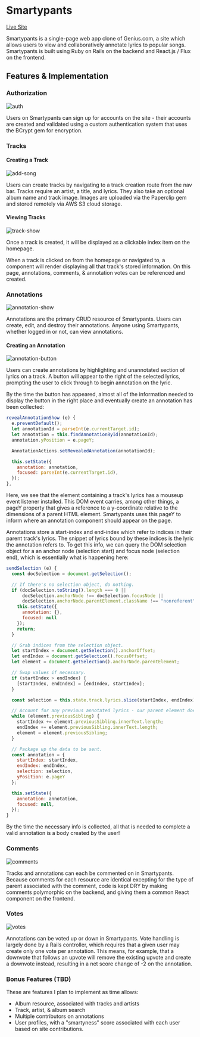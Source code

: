 # Smartypants

[Live Site][heroku]

[heroku]: http://smartypants.jonfriestedt.com/

Smartypants is a single-page web app clone of Genius.com, a site which allows users to view and collaboratively annotate lyrics to popular songs. Smartypants is built using Ruby on Rails on the backend and React.js / Flux on the frontend.

## Features & Implementation

### Authorization
![auth]

Users on Smartypants can sign up for accounts on the site - their accounts are created and validated using a custom authentication system that uses the BCrypt gem for encryption.

### Tracks

#### Creating a Track
![add-song]

Users can create tracks by navigating to a track creation route from the nav bar. Tracks require an artist, a title, and lyrics. They also take an optional album name and track image. Images are uploaded via the Paperclip gem and stored remotely via AWS S3 cloud storage.

#### Viewing Tracks
![track-show]

Once a track is created, it will be displayed as a clickable index item on the homepage.

<!-- Track show preview [x] -->
When a track is clicked on from the homepage or navigated to, a component will render displaying all that track's stored information. On this page, annotations, comments, & annotation votes can be referenced and created.

### Annotations
![annotation-show]

Annotations are the primary CRUD resource of Smartypants. Users can create, edit, and destroy their annotations. Anyone using Smartypants, whether logged in or not, can view annotations.

#### Creating an Annotation
![annotation-button]

Users can create annotations by highlighting and unannotated section of lyrics on a track. A button will appear to the right of the selected lyrics, prompting the user to click through to begin annotation on the lyric.

By the time the button has appeared, almost all of the information needed to display the button in the right place and eventually create an annotation has been collected:

```javascript
revealAnnotationShow (e) {
  e.preventDefault();
  let annotationId = parseInt(e.currentTarget.id);
  let annotation = this.findAnnotationById(annotationId);
  annotation.yPosition = e.pageY;

  AnnotationActions.setRevealedAnnotation(annotationId);

  this.setState({
    annotation: annotation,
    focused: parseInt(e.currentTarget.id),
  });
},
```

Here, we see that the element containing a track's lyrics has a mouseup event listener installed. This DOM event carries, among other things, a pageY property that gives a reference to a y-coordinate relative to the dimensions of a parent HTML element. Smartypants uses this pageY to inform where an annotation component should appear on the page.

Annotations store a start-index and end-index which refer to indices in their parent track's lyrics. The snippet of lyrics bound by these indices is the lyric the annotation refers to. To get this info, we can query the DOM selection object for a an anchor node (selection start) and focus node (selection end), which is essentially what is happening here:

```javascript
sendSelection (e) {
  const docSelection = document.getSelection();

  // If there's no selection object, do nothing.
  if (docSelection.toString().length === 0 ||
      docSelection.anchorNode !== docSelection.focusNode ||
      docSelection.anchorNode.parentElement.className !== "nonreferent") {
    this.setState({
      annotation: {},
      focused: null
    });
    return;
  }

  // Grab indices from the selection object.
  let startIndex = document.getSelection().anchorOffset;
  let endIndex = document.getSelection().focusOffset;
  let element = document.getSelection().anchorNode.parentElement;

  // Swap values if necessary.
  if (startIndex > endIndex) {
    [startIndex, endIndex] = [endIndex, startIndex];
  }

  const selection = this.state.track.lyrics.slice(startIndex, endIndex);

  // Account for any previous annotated lyrics - our parent element doesn't include those.
  while (element.previousSibling) {
    startIndex += element.previousSibling.innerText.length;
    endIndex += element.previousSibling.innerText.length;
    element = element.previousSibling;
  }

  // Package up the data to be sent.
  const annotation = {
    startIndex: startIndex,
    endIndex: endIndex,
    selection: selection,
    yPosition: e.pageY
  };

  this.setState({
    annotation: annotation,
    focused: null,
  });
}
```

By the time the necessary info is collected, all that is needed to complete a valid annotation is a body created by the user!

<!-- Annotation form [x]-->

### Comments
![comments]

Tracks and annotations can each be commented on in Smartypants. Because comments for each resource are identical excepting for the type of parent associated with the comment, code is kept DRY by making comments polymorphic on the backend, and giving them a common React component on the frontend.

### Votes
![votes]

Annotations can be voted up or down in Smartypants. Vote handling is largely done by a Rails controller, which requires that a given user may create only one vote per annotation. This means, for example, that a downvote that follows an upvote will remove the existing upvote and create a downvote instead, resulting in a net score change of -2 on the annotation.

### Bonus Features (TBD)

These are features I plan to implement as time allows:

* Album resource, associated with tracks and artists
* Track, artist, & album search
* Multiple contributors on annotations
* User profiles, with a "smartyness" score associated with each user based on site contributions.

[add-song]: ./docs/screenshots/add_song.png
[annotation-button]: ./docs/screenshots/annotation_button.png
[annotation-form]: ./docs/screenshots/annotation_form.png
[annotation-show]: ./docs/screenshots/annotation_show.png
[auth]: ./docs/screenshots/auth.png
[comments]: ./docs/screenshots/comments.png
[track-show]: ./docs/screenshots/track_show.png
[tracks-index]: ./docs/screenshots/tracks_index.png
[votes]: ./docs/screenshots/votes.png

